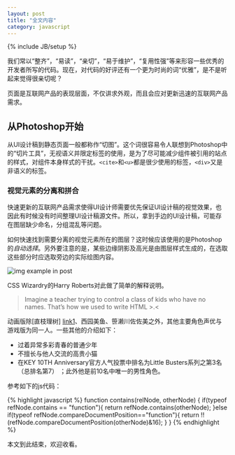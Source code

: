 ```yaml
---
layout: post
title: "全文内容"
category: javascript
---
```

{% include JB/setup %}

我们常以“整齐”，“易读”，“亲切”，“易于维护”，“复用性强”等来形容一些优秀的开发者所写的代码。现在，对代码的好评还有一个更为时尚的词“优雅”，是不是听起来觉得很亲切呢？

页面是互联网产品的表现层面，不仅讲求外观，而且会应对更新迅速的互联网产品需求。

## 从Photoshop开始 ##

从UI设计稿到静态页面一般都称作“切图”。这个词很容易令人联想到Photoshop中的“切片工具”，无视语义并限定标签的使用，是为了尽可能减少组件被引用的站点的样式，对组件本身样式的干扰。`<cite>`和`<u>`都是很少使用的标签，`<div>`又是非语义的标签。

### 视觉元素的分离和拼合 ###

快速更新的互联网产品需求使得UI设计师需要优先保证UI设计稿的视觉效果，也因此有时候没有时间整理UI设计稿源文件。所以，拿到手边的UI设计稿，可能存在图层缺少命名，分组混乱等问题。

如何快速找到需要分离的视觉元素所在的图层？这时候应该使用的是Photoshop的*自动选择*。另外要注意的是，某些边缘阴影及高光是由图层样式生成的，在选取这些部分时应选取旁边的实际绘图内容。

![img example in post][img1]

CSS Wizardry的Harry Roberts对此做了简单的解释说明。

> Imagine a teacher trying to control a class of kids who have no names. 
> That’s how we used to write HTML >.<

动画版除[直枝理树] [link1]、西园美鱼、笹濑川佐佐美之外，其他主要角色声优与游戏版为同一人。一些其他的介绍如下：

*   过着异常多彩青春的普通少年
*   不擅长与他人交流的高贵小猫
*   在KEY 10TH Anniversary官方人气投票中排名为Little Busters系列之第3名（总排名第7）
    ；此外他是前10名中唯一的男性角色。

参考如下的js代码：

{% highlight javascript %}
function contains(relNode, otherNode) {
        if(typeof refNode.contains == "function"){
            return refNode.contains(otherNode);
        }else if(typeof refNode.compareDocumentPosition=="function"){
            return !!(refNode.compareDocumentPosition(otherNode)&16);
        }
    }
{% endhighlight %}

本文到此结束，欢迎收看。

   [img1]: {{PURE_ASSET_PATH}}/used-images/temp/img_example_in_post.jpg   "img example1 in post"
   [link1]: http://www.google.com/       "google link"